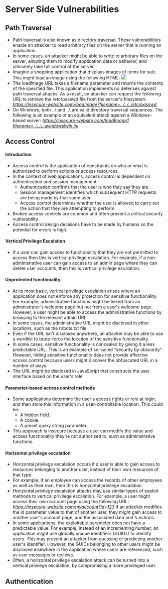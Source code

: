 # Server Side Vulnerabilities

## Path Traversal

* Path traversal is also known as directory traversal. These vulnerabilities enable an attacker to read arbitrary files on the server that is running an application.
* In some cases, an attacker might be able to write to arbitrary files on the server, allowing them to modify application data or behavior, and ultimately take full control of the server.
* Imagine a shopping application that displays images of items for sale. This might load an image using the following HTML: *<img src="/loadImage?filename=218.png">*
* The loadImage URL takes a filename parameter and returns the contents of the specified file. This application implements no defenses against path traversal attacks. As a result, an attacker can request the following URL to retrieve the /etc/passwd file from the server's filesystem: *https://insecure-website.com/loadImage?filename=../../../etc/passwd*
* On Windows, both ../ and ..\ are valid directory traversal sequences. The following is an example of an equivalent attack against a Windows-based server: *https://insecure-website.com/loadImage?filename=..\..\..\windows\win.ini*



## Access Control

#### Introduction
* Access control is the application of constraints on who or what is authorized to perform actions or access resources.
* In the context of web applications, access control is dependent on authentication and session management:
  - Authentication confirms that the user is who they say they are.
  - Session management identifies which subsequent HTTP requests are being made by that same user.
  - Access control determines whether the user is allowed to carry out the action that they are attempting to perform.
* Broken access controls are common and often present a critical security vulnerability.
* Access control design decisions have to be made by humans so the potential for errors is high.


#### Vertical Privilege Escalation
* If a user can gain access to functionality that they are not permitted to access then this is vertical privilege escalation. For example, if a non-administrative user can gain access to an admin page where they can delete user accounts, then this is vertical privilege escalation.


#### Unprotected functionality
* At its most basic, vertical privilege escalation arises where an application does not enforce any protection for sensitive functionality. For example, administrative functions might be linked from an administrator's welcome page but not from a user's welcome page. However, a user might be able to access the administrative functions by browsing to the relevant admin URL.
* In some cases, the administrative URL might be disclosed in other locations, such as the robots.txt file
* Even if the URL isn't disclosed anywhere, an attacker may be able to use a wordlist to brute-force the location of the sensitive functionality.
* In some cases, sensitive functionality is concealed by giving it a less predictable URL. This is an example of so-called "security by obscurity". However, hiding sensitive functionality does not provide effective access control because users might discover the obfuscated URL in a number of ways.
* The URL might be disclosed in JavaScript that constructs the user interface based on the user's role


#### Parameter-based access control methods
*  Some applications determine the user's access rights or role at login, and then store this information in a user-controllable location. This could be:
    - A hidden field.
    - A cookie.
    - A preset query string parameter.
* This approach is insecure because a user can modify the value and access functionality they're not authorized to, such as administrative functions.


#### Horizontal privilege escalation
* Horizontal privilege escalation occurs if a user is able to gain access to resources belonging to another user, instead of their own resources of that type.
* For example, if an employee can access the records of other employees as well as their own, then this is horizontal privilege escalation.
* Horizontal privilege escalation attacks may use similar types of exploit methods to vertical privilege escalation. For example, a user might access their own account page using the following URL: *https://insecure-website.com/myaccount?id=123* If an attacker modifies the id parameter value to that of another user, they might gain access to another user's account page, and the associated data and functions.
* In some applications, the exploitable parameter does not have a predictable value. For example, instead of an incrementing number, an application might use globally unique identifiers (GUIDs) to identify users. This may prevent an attacker from guessing or predicting another user's identifier. However, the GUIDs belonging to other users might be disclosed elsewhere in the application where users are referenced, such as user messages or reviews.
* Often, a horizontal privilege escalation attack can be turned into a vertical privilege escalation, by compromising a more privileged user. 


## Authentication
